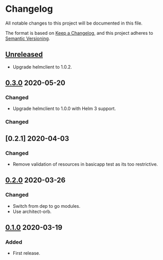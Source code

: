 # Changelog

All notable changes to this project will be documented in this file.

The format is based on [Keep a Changelog](https://keepachangelog.com/en/1.0.0/),
and this project adheres to [Semantic Versioning](https://semver.org/spec/v2.0.0.html).

## [Unreleased]

- Upgrade helmclient to 1.0.2.

## [0.3.0] 2020-05-20

### Changed

- Upgrade helmclient to 1.0.0 with Helm 3 support.

### Changed

## [0.2.1] 2020-04-03

### Changed

- Remove validation of resources in basicapp test as its too restrictive.

## [0.2.0] 2020-03-26

### Changed

- Switch from dep to go modules.
- Use architect-orb.

## [0.1.0] 2020-03-19

### Added

- First release.

[Unreleased]: https://github.com/giantswarm/e2etests/compare/v0.3.0...HEAD

[0.3.0]: https://github.com/giantswarm/e2etests/compare/v0.2.0...v0.3.0
[0.2.0]: https://github.com/giantswarm/e2etests/compare/v0.1.0...v0.2.0

[0.1.0]: https://github.com/giantswarm/e2etests/releases/tag/v0.1.0
